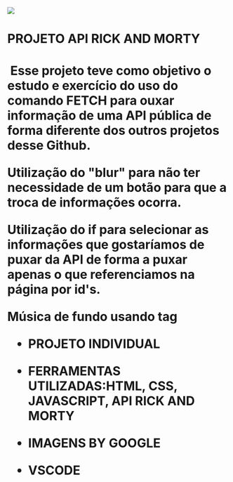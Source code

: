 ![](C:\Users\Debora\Desktop\arquivos\WORKSPICE\projeto-estrelas\projeto-API\img\img1.png)

<H1> PROJETO API RICK AND MORTY<H1>

​    Esse projeto teve como objetivo o estudo e exercício do uso do comando FETCH para ouxar informação de uma API pública de forma diferente dos outros projetos desse Github.

Utilização do "blur" para não ter necessidade de um botão para que a troca de informações ocorra.

Utilização do if para selecionar as informações que gostaríamos de puxar da API de forma a puxar apenas o que referenciamos na página por id's.  

Música de fundo usando tag<audio> no HTML + controls para poder pausar a música na página. 



- PROJETO INDIVIDUAL 

- FERRAMENTAS UTILIZADAS:HTML, CSS, JAVASCRIPT, API RICK AND MORTY 

- IMAGENS BY GOOGLE  

- VSCODE

  


